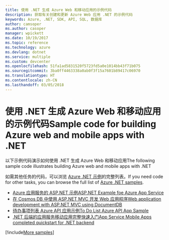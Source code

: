 ```yaml
---
title: 使用 .NET 生成 Azure Web 和移动应用的示例代码
description: 获取有关创建和更新 Azure Web 应用 .NET 的示例代码
keywords: Azure, .NET, SDK, API, SQL, 数据库
author: camsoper
ms.author: casoper
manager: wpickett
ms.date: 10/19/2017
ms.topic: reference
ms.technology: azure
ms.devlang: dotnet
ms.service: multiple
ms.custom: devcenter
ms.openlocfilehash: 51fa1ad5831520f5723fd5a0e1014bb43f71b075
ms.sourcegitcommit: 3ba0ff4463338a0ab0f3f15a7601b89417c06970
ms.translationtype: HT
ms.contentlocale: zh-CN
ms.lasthandoff: 03/05/2018
---
```

# <a name="sample-code-for-building-azure-web-and-mobile-apps-with-net"></a><span data-ttu-id="28d49-104">使用 .NET 生成 Azure Web 和移动应用的示例代码</span><span class="sxs-lookup"><span data-stu-id="28d49-104">Sample code for building Azure web and mobile apps with .NET</span></span>

<span data-ttu-id="28d49-105">以下示例代码演示如何使用 .NET 生成 Azure Web 和移动应用</span><span class="sxs-lookup"><span data-stu-id="28d49-105">The following sample code illustrates building Azure web and mobile apps with .NET</span></span>

<span data-ttu-id="28d49-106">如需其他任务的代码，可以浏览 [Azure .NET 示例](https://azure.microsoft.com/resources/samples/?platform=dotnet&view=azure-dotnet)的完整列表。</span><span class="sxs-lookup"><span data-stu-id="28d49-106">If you need code for other tasks, you can browse the full list of [Azure .NET samples](https://azure.microsoft.com/resources/samples/?platform=dotnet&view=azure-dotnet).</span></span>

- [<span data-ttu-id="28d49-107">Azure 应用服务的 ASP.NET 示例</span><span class="sxs-lookup"><span data-stu-id="28d49-107">ASP.NET Example foe Azure App Service</span></span>](https://azure.microsoft.com/resources/samples/app-service-web-dotnet-get-started/)
- [<span data-ttu-id="28d49-108">在 Cosmos DB 中使用 ASP.NET MVC 开发 Web 应用程序</span><span class="sxs-lookup"><span data-stu-id="28d49-108">Web application development with ASP.NET MVC using DocumentDB</span></span>](https://azure.microsoft.com/resources/samples/documentdb-dotnet-todo-app/
)
- [<span data-ttu-id="28d49-109">待办事项列表 Azure API 应用示例</span><span class="sxs-lookup"><span data-stu-id="28d49-109">To Do List Azure API App Sample</span></span>](https://azure.microsoft.com/resources/samples/app-service-api-dotnet-todo-list/?cdn=disable)
- [<span data-ttu-id="28d49-110">.NET 后端的应用服务移动应用完整快速入门</span><span class="sxs-lookup"><span data-stu-id="28d49-110">App Service Mobile Apps completed quickstart for .NET backend</span></span>](https://azure.microsoft.com/resources/samples/app-service-mobile-dotnet-backend-quickstart/)


[!include[More samples](includes/more-samples.md)]
